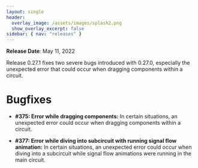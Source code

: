 ```yaml
---
layout: single
header:
  overlay_image: /assets/images/splash2.png
  show_overlay_excerpt: false
sidebar: { nav: "releases" }
---
```


**Release Date**: May 11, 2022

Release 0.27.1 fixes two severe bugs introduced with 0.27.0, especially
the unexpected error that could occur when dragging components within a circuit.

# Bugfixes

* **#375: Error while dragging components:** In certain situations, an unexpected error could occur when dragging components within a circuit.

* **#377: Error while diving into subcircuit with running signal flow animation:** In
certain situations, an unexpected error could occur when diving into a subcircuit
while signal flow animations were running in the main circuit.
